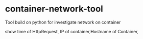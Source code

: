 # container-network-tool
Tool build on python for investigate network on container

show time of HttpRequest, IP of container,Hostname of Container,  